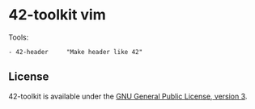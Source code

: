 42-toolkit	vim
==========

Tools:

    - 42-header		"Make header like 42"

## License

42-toolkit is available under the [GNU General Public License, version 3](LICENSE).

